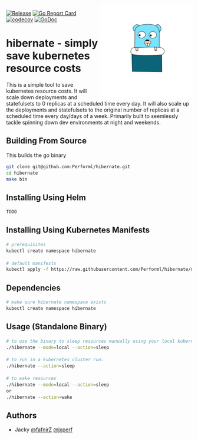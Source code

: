 

<img src="./assets/mascot.svg" width="250px" align="right">


[![Release](https://github.com/Performl/hibernate/actions/workflows/release.yaml/badge.svg)](https://github.com/Performl/hibernate/actions/workflows/release.yaml)
[![Go Report Card](https://goreportcard.com/badge/github.com/performl/hibernate)](https://goreportcard.com/report/github.com/performl/hibernate)
[![codecov](https://codecov.io/gh/performl/hibernate/branch/master/graph/badge.svg)](https://codecov.io/gh/performl/hibernate)
[![GoDoc](https://godoc.org/github.com/performl/hibernate?status.svg)](https://godoc.org/github.com/performl/hibernate)


# hibernate - simply save kubernetes resource costs
This is a simple tool to save kubernetes resource costs. It will scale down deployments and statefulsets to 0 replicas at a scheduled time every day. It will also scale up the deployments and statefulsets to the original number of replicas at a scheduled time every day/days of a week.
Primarily built to seemlessly tackle spinning down dev environments at night and weekends.

## Building From Source
This builds the go binary
```bash
git clone git@github.com:Performl/hibernate.git
cd hibernate
make bin
```

## Installing Using Helm
```bash
TODO
```

## Installing Using Kubernetes Manifests
```bash
# prerequisites
kubectl create namespace hibernate

# default manifests
kubectl apply -f https://raw.githubusercontent.com/Performl/hibernate/master/manifests
```

## Dependencies
```bash
# make sure hibernate namespace exists
kubectl create namespace hibernate
```

## Usage (Standalone Binary)
```bash
# to use the binary to sleep resources manually using your local kubernetes config run:
./hibernate --mode=local --action=sleep

# to run in a kubernetes cluster run:
./hibernate --action=sleep

# to wake resources
./hibernate --mode=local --action=sleep
or
./hibernate --action=wake
```

## Authors
* Jacky [@fafnirZ](https://github.com/fafnirZ) [@jxperf](https://github.com/jxperf)